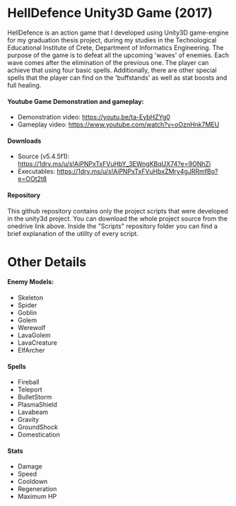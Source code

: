 # HellDefence Unity3D Game (2017)
HellDefence is an action game that I developed using Unity3D game-engine for my graduation thesis project, during my studies in the Technological Educational Institute of Crete, Department of Informatics Engineering. The purpose of the game is to defeat all the upcoming 'waves' of enemies. Each wave comes after the elimination of the previous one. The player can achieve that using four basic spells. Additionally, there are other special spells that the player can find on the 'buffstands' as well as stat boosts and full healing.

#### Youtube Game Demonstration and gameplay:
- Demonstration video: https://youtu.be/ta-EybHZYg0
- Gameplay video: https://www.youtube.com/watch?v=oOznHnk7MEU

#### Downloads
- Source (v5.4.5f1): https://1drv.ms/u/s!AiPNPxTxFVuHbY_3EWngKBqUX74?e=9ONhZi
- Executables: https://1drv.ms/u/s!AiPNPxTxFVuHbxZMry4gJRRmfBo?e=OOt2t8  

#### Repository
This github repository contains only the project scripts that were developed in the unity3d project. You can download the whole project source from the onedrive link above. Inside the "Scripts" repository folder you can find a brief explanation of the utility of every script.

# Other Details
#### Enemy Models:
- Skeleton
- Spider
- Goblin
- Golem
- Werewolf
- LavaGolem
- LavaCreature
- ElfArcher

#### Spells
- Fireball
- Teleport
- BulletStorm
- PlasmaShield
- Lavabeam
- Gravity
- GroundShock
- Domestication

#### Stats
- Damage
- Speed
- Cooldown
- Regeneration
- Maximum HP
